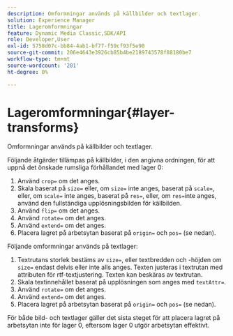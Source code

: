 ```yaml
---
description: Omformningar används på källbilder och textlager.
solution: Experience Manager
title: Lageromformningar
feature: Dynamic Media Classic,SDK/API
role: Developer,User
exl-id: 5758d07c-bb84-4ab1-bf77-f59cf93f5e90
source-git-commit: 206e4643e3926cb85b4be2189743578f88180be7
workflow-type: tm+mt
source-wordcount: '201'
ht-degree: 0%

---
```


# Lageromformningar{#layer-transforms}

Omformningar används på källbilder och textlager.

Följande åtgärder tillämpas på källbilder, i den angivna ordningen, för att uppnå det önskade rumsliga förhållandet med lager 0:

1. Använd `crop=` om det anges.
1. Skala baserat på `size=` eller, om `size=` inte anges, baserat på `scale=`, eller, om `scale=` inte anges, baserat på `res=`, eller, om `res=`inte anges, använd den fullständiga upplösningsbilden för källbilden.
1. Använd `flip=` om det anges.
1. Använd `rotate=` om det anges.
1. Använd `extend=` om det anges.
1. Placera lagret på arbetsytan baserat på `origin=` och `pos=` (se nedan).

Följande omformningar används på textlager:

1. Textrutans storlek bestäms av `size=`, eller textbredden och -höjden om `size=` endast delvis eller inte alls anges. Texten justeras i textrutan med attributen för rtf-textjustering. Texten kan beskäras av textrutan.
1. Skala textinnehållet baserat på upplösningen som anges med `textAttr=`.
1. Använd `rotate=` om det anges.
1. Använd `extend=` om det anges.
1. Placera lagret på arbetsytan baserat på `origin=` och `pos=` (se nedan).

För både bild- och textlager gäller det sista steget för att placera lagret på arbetsytan inte för lager 0, eftersom lager 0 utgör arbetsytan effektivt.
